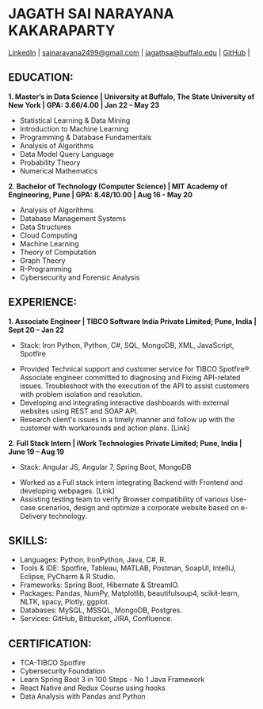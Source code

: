 # JAGATH SAI NARAYANA KAKARAPARTY

[LinkedIn](www.linkedin.com/in/sai2499) | sainarayana2499@gmail.com | jagathsa@buffalo.edu | [GitHub](www.github.com/sai2499) |

## EDUCATION:
**1. Master’s in Data Science | University at Buffalo, The State University of New York | GPA: 3.66/4.00 | Jan 22 – May 23**
   - Statistical Learning & Data Mining
   - Introduction to Machine Learning 
   - Programming & Database Fundamentals
   - Analysis of Algorithms
   - Data Model Query Language
   - Probability Theory
   - Numerical Mathematics

**2. Bachelor of Technology (Computer Science) | MIT Academy of Engineering, Pune | GPA: 8.48/10.00 | Aug 16 - May 20**
   - Analysis of Algorithms
   - Database Management Systems
   - Data Structures
   - Cloud Computing
   - Machine Learning
   - Theory of Computation
   - Graph Theory
   - R-Programming
   - Cybersecurity and Forensic Analysis
   
## EXPERIENCE: 
**1. Associate Engineer | TIBCO Software India Private Limited; Pune, India | Sept 20 – Jan 22**
   * Stack: Iron Python, Python, C#, SQL, MongoDB, XML, JavaScript, Spotfire
   - Provided Technical support and customer service for TIBCO Spotfire®. Associate engineer committed to diagnosing and Fixing API-related issues. Troubleshoot with the     execution of the API to assist customers with problem isolation and resolution.
   - Developing and integrating interactive dashboards with external websites using REST and SOAP API.
   - Research client's issues in a timely manner and follow up with the customer with workarounds and action plans. [Link]

**2. Full Stack Intern | iWork Technologies Private Limited; Pune, India | June 19 – Aug 19**
  * Stack: Angular JS, Angular 7, Spring Boot, MongoDB
  - Worked as a Full stack intern integrating Backend with Frontend and developing webpages. [Link]
  - Assisting testing team to verify Browser compatibility of various Use-case scenarios, design and optimize a corporate website based on e-Delivery technology.

## SKILLS:
  - Languages: Python, IronPython, Java, C#, R.
  - Tools & IDE: Spotfire, Tableau, MATLAB, Postman, SoapUI, IntelliJ, Eclipse, PyCharm & R Studio.
  - Frameworks: Spring Boot, Hibernate & StreamIO.
  - Packages: Pandas, NumPy, Matplotlib, beautifulsoup4, scikit-learn, NLTK, spacy, Plotly, ggplot.
  - Databases: MySQL, MSSQL, MongoDB, Postgres.
  - Services: GitHub, Bitbucket, JIRA, Confluence.

## CERTIFICATION:
  - TCA-TIBCO Spotfire
  - Cybersecurity Foundation
  - Learn Spring Boot 3 in 100 Steps - No 1 Java Framework
  - React Native and Redux Course using hooks
  - Data Analysis with Pandas and Python
